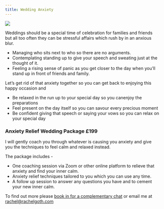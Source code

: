 ```yaml
---
title: Wedding Anxiety
---
```

<div class="wedding-anxiety clearfix">

<div class="headshot">
<img src="/uploads/rachel-goth-headshot.jpg">
</div>

<div class="wedding-intro">

Weddings should be a special time of celebration for families and friends but all too often they can be stressful affairs which rush by in an anxious blur. 

* Managing who sits next to who so there are no arguments.
* Contemplating standing up to give your speech and sweating just at the thought of it.
* Feeling a rising sense of panic as you get closer to the day when you’ll stand up in front of friends and family.

Let’s get rid of that anxiety together so you can get back to enjoying this happy occasion and 

* Be relaxed in the run up to your special day so you canenjoy the preparations
* Feel present on the day itself so you can savour every precious moment
* Be confident giving that speech or saying your vows so you can relax on your special day

</div>

<div class="wedding-package">
<h3>Anxiety Relief Wedding Package £199</h3>

I will gently coach you through whatever is causing you anxiety and give you the techniques to feel calm and relaxed instead. 

The package includes -

* One coaching session via Zoom or other online platform to relieve that anxiety and find your inner calm.
* Anxiety relief techniques tailored to you which you can use any time.
* A follow up session to answer any questions you have and to cement your new inner calm.

To find out more please <a href="[https://outlook.office.com/​bookwithme/user/​850c9bd35f4d427da3e158953ed9bb​f5@prioritymindmanagement.com?​anonymous&ep=plink](https://outlook.office.com/bookwithme/user/850c9bd35f4d427da3e158953ed9bbf5@prioritymindmanagement.com?anonymous&ep=plink)" target="_blank">book in for a complementary chat</a> or email me at [rachel@rachelgoth.com](mailto:rachel@rachelgoth.com)

</div>
</div>